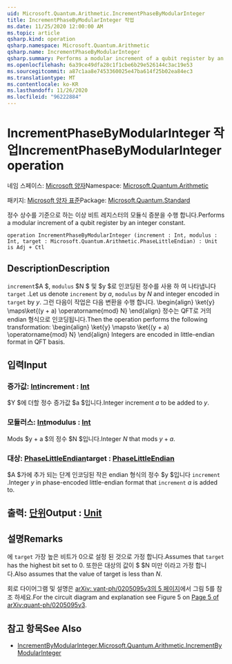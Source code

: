 ```yaml
---
uid: Microsoft.Quantum.Arithmetic.IncrementPhaseByModularInteger
title: IncrementPhaseByModularInteger 작업
ms.date: 11/25/2020 12:00:00 AM
ms.topic: article
qsharp.kind: operation
qsharp.namespace: Microsoft.Quantum.Arithmetic
qsharp.name: IncrementPhaseByModularInteger
qsharp.summary: Performs a modular increment of a qubit register by an integer constant.
ms.openlocfilehash: 6a39ce49dfa28c1f1cbe6b29e526144c3ac19e53
ms.sourcegitcommit: a87c1aa8e7453360025e47ba614f25b02ea84ec3
ms.translationtype: MT
ms.contentlocale: ko-KR
ms.lasthandoff: 11/26/2020
ms.locfileid: "96222884"
---
```

# <a name="incrementphasebymodularinteger-operation"></a><span data-ttu-id="193f5-102">IncrementPhaseByModularInteger 작업</span><span class="sxs-lookup"><span data-stu-id="193f5-102">IncrementPhaseByModularInteger operation</span></span>

<span data-ttu-id="193f5-103">네임 스페이스: [Microsoft 양자](xref:Microsoft.Quantum.Arithmetic)</span><span class="sxs-lookup"><span data-stu-id="193f5-103">Namespace: [Microsoft.Quantum.Arithmetic](xref:Microsoft.Quantum.Arithmetic)</span></span>

<span data-ttu-id="193f5-104">패키지: [Microsoft 양자 표준](https://nuget.org/packages/Microsoft.Quantum.Standard)</span><span class="sxs-lookup"><span data-stu-id="193f5-104">Package: [Microsoft.Quantum.Standard](https://nuget.org/packages/Microsoft.Quantum.Standard)</span></span>


<span data-ttu-id="193f5-105">정수 상수를 기준으로 하는 이상 비트 레지스터의 모듈식 증분을 수행 합니다.</span><span class="sxs-lookup"><span data-stu-id="193f5-105">Performs a modular increment of a qubit register by an integer constant.</span></span>

```qsharp
operation IncrementPhaseByModularInteger (increment : Int, modulus : Int, target : Microsoft.Quantum.Arithmetic.PhaseLittleEndian) : Unit is Adj + Ctl
```


## <a name="description"></a><span data-ttu-id="193f5-106">Description</span><span class="sxs-lookup"><span data-stu-id="193f5-106">Description</span></span>

<span data-ttu-id="193f5-107">`increment`$A $, `modulus` $N $ 및 $y $로 인코딩된 정수를 사용 하 여 나타냅니다 `target` .</span><span class="sxs-lookup"><span data-stu-id="193f5-107">Let us denote `increment` by $a$, `modulus` by $N$ and integer encoded in `target` by $y$.</span></span>
<span data-ttu-id="193f5-108">그런 다음이 작업은 다음 변환을 수행 합니다. \begin{align} \ket{y} \maps\ket{(y + a) \operatorname{mod} N} \end{align} 정수는 QFT로 거의 endian 형식으로 인코딩됩니다.</span><span class="sxs-lookup"><span data-stu-id="193f5-108">Then the operation performs the following transformation: \begin{align} \ket{y} \mapsto \ket{(y + a) \operatorname{mod} N} \end{align} Integers are encoded in little-endian format in QFT basis.</span></span>

## <a name="input"></a><span data-ttu-id="193f5-109">입력</span><span class="sxs-lookup"><span data-stu-id="193f5-109">Input</span></span>

### <a name="increment--int"></a><span data-ttu-id="193f5-110">증가값: [Int](xref:microsoft.quantum.lang-ref.int)</span><span class="sxs-lookup"><span data-stu-id="193f5-110">increment : [Int](xref:microsoft.quantum.lang-ref.int)</span></span>

<span data-ttu-id="193f5-111">$Y $에 더할 정수 증가값 $a $입니다.</span><span class="sxs-lookup"><span data-stu-id="193f5-111">Integer increment $a$ to be added to $y$.</span></span>


### <a name="modulus--int"></a><span data-ttu-id="193f5-112">모듈러스: [Int](xref:microsoft.quantum.lang-ref.int)</span><span class="sxs-lookup"><span data-stu-id="193f5-112">modulus : [Int](xref:microsoft.quantum.lang-ref.int)</span></span>

<span data-ttu-id="193f5-113">Mods $y + a $의 정수 $N $입니다.</span><span class="sxs-lookup"><span data-stu-id="193f5-113">Integer $N$ that mods $y + a$.</span></span>


### <a name="target--phaselittleendian"></a><span data-ttu-id="193f5-114">대상: [PhaseLittleEndian](xref:Microsoft.Quantum.Arithmetic.PhaseLittleEndian)</span><span class="sxs-lookup"><span data-stu-id="193f5-114">target : [PhaseLittleEndian](xref:Microsoft.Quantum.Arithmetic.PhaseLittleEndian)</span></span>

<span data-ttu-id="193f5-115">$A $가에 추가 되는 단계 인코딩된 작은 endian 형식의 정수 $y $입니다 `increment` .</span><span class="sxs-lookup"><span data-stu-id="193f5-115">Integer $y$ in phase-encoded little-endian format that `increment` $a$ is added to.</span></span>



## <a name="output--unit"></a><span data-ttu-id="193f5-116">출력: [단위](xref:microsoft.quantum.lang-ref.unit)</span><span class="sxs-lookup"><span data-stu-id="193f5-116">Output : [Unit](xref:microsoft.quantum.lang-ref.unit)</span></span>



## <a name="remarks"></a><span data-ttu-id="193f5-117">설명</span><span class="sxs-lookup"><span data-stu-id="193f5-117">Remarks</span></span>

<span data-ttu-id="193f5-118">에 `target` 가장 높은 비트가 0으로 설정 된 것으로 가정 합니다.</span><span class="sxs-lookup"><span data-stu-id="193f5-118">Assumes that `target` has the highest bit set to 0.</span></span>
<span data-ttu-id="193f5-119">또한은 대상의 값이 $ $N 미만 이라고 가정 합니다.</span><span class="sxs-lookup"><span data-stu-id="193f5-119">Also assumes that the value of target is less than $N$.</span></span>

<span data-ttu-id="193f5-120">회로 다이어그램 및 설명은 [arXiv: vant-ph/0205095v3의 5 페이지](https://arxiv.org/pdf/quant-ph/0205095v3.pdf#page=5)에서 그림 5를 참조 하세요.</span><span class="sxs-lookup"><span data-stu-id="193f5-120">For the circuit diagram and explanation see Figure 5 on [Page 5 of arXiv:quant-ph/0205095v3](https://arxiv.org/pdf/quant-ph/0205095v3.pdf#page=5).</span></span>

## <a name="see-also"></a><span data-ttu-id="193f5-121">참고 항목</span><span class="sxs-lookup"><span data-stu-id="193f5-121">See Also</span></span>

- [<span data-ttu-id="193f5-122">IncrementByModularInteger.</span><span class="sxs-lookup"><span data-stu-id="193f5-122">Microsoft.Quantum.Arithmetic.IncrementByModularInteger</span></span>](xref:Microsoft.Quantum.Arithmetic.IncrementByModularInteger)